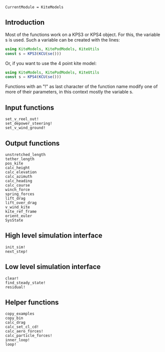 ```@meta
CurrentModule = KiteModels
```
## Introduction
Most of the functions work on a KPS3 or KPS4 object. For this, the variable s is used.
Such a variable can be created with the lines:
```julia
using KiteModels, KitePodModels, KiteUtils
const s = KPS3(KCU(se()))
```
Or, if you want to use the 4 point kite model:
```julia
using KiteModels, KitePodModels, KiteUtils
const s = KPS4(KCU(se()))
```
Functions with an "!" as last character of the function name modify one of more of their
parameters, in this context mostly the variable s.

## Input functions
```@docs
set_v_reel_out!
set_depower_steering!
set_v_wind_ground!
```

## Output functions
```@docs
unstretched_length
tether_length
pos_kite
calc_height
calc_elevation
calc_azimuth
calc_heading
calc_course
winch_force
spring_forces
lift_drag
lift_over_drag
v_wind_kite
kite_ref_frame
orient_euler
SysState
```

## High level simulation interface
```@docs
init_sim!
next_step!
```

## Low level simulation interface
```@docs
clear!
find_steady_state!
residual!
```

## Helper functions
```@docs
copy_examples
copy_bin
calc_drag
calc_set_cl_cd!
calc_aero_forces!
calc_particle_forces!
inner_loop!
loop!
```
